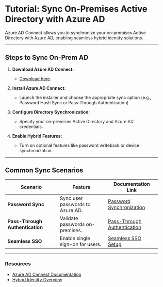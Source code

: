 # Tutorial: Sync On-Premises Active Directory with Azure AD

Azure AD Connect allows you to synchronize your on-premises Active Directory with Azure AD, enabling seamless hybrid identity solutions.

---

## Steps to Sync On-Prem AD
1. **Download Azure AD Connect:**
   - [Download here](https://www.microsoft.com/en-us/download/details.aspx?id=47594).

2. **Install Azure AD Connect:**
   - Launch the installer and choose the appropriate sync option (e.g., Password Hash Sync or Pass-Through Authentication).

3. **Configure Directory Synchronization:**
   - Specify your on-premises Active Directory and Azure AD credentials.

4. **Enable Hybrid Features:**
   - Turn on optional features like password writeback or device synchronization.

---

## Common Sync Scenarios
| Scenario                         | Feature                          | Documentation Link                                                                                  |
|----------------------------------|----------------------------------|-----------------------------------------------------------------------------------------------------|
| **Password Sync**                | Sync user passwords to Azure AD. | [Password Synchronization](https://learn.microsoft.com/entra/identity/hybrid/connect/how-to-connect-password-hash-synchronization?WT.mc_id=%3Fwt.mc_id%3Dstudentamb_260352) |
| **Pass-Through Authentication**  | Validate passwords on-premises.  | [Pass-Through Authentication](https://learn.microsoft.com/entra/identity/hybrid/connect/how-to-connect-pta?WT.mc_id=%3Fwt.mc_id%3Dstudentamb_260352)                       |
| **Seamless SSO**                 | Enable single sign-on for users. | [Seamless SSO Setup](https://learn.microsoft.com/entra/identity/hybrid/connect/how-to-connect-sso?WT.mc_id=%3Fwt.mc_id%3Dstudentamb_260352)                                |

---

### Resources
- [Azure AD Connect Documentation](https://learn.microsoft.com/entra/identity/hybrid/?WT.mc_id=%3Fwt.mc_id%3Dstudentamb_260352)
- [Hybrid Identity Overview](https://learn.microsoft.com/entra/identity/hybrid/whatis-hybrid-identity?WT.mc_id=%3Fwt.mc_id%3Dstudentamb_260352)
